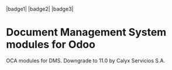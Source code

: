|badge1| |badge2| |badge3|

Document Management System modules for Odoo
===========================================

OCA modules for DMS.
Downgrade to 11.0 by Calyx Servicios S.A.

